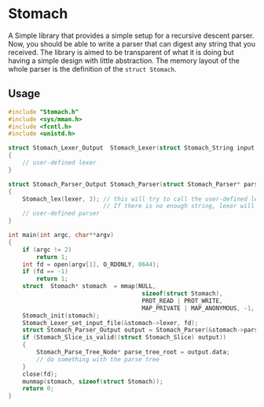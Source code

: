 # Stomach

A Simple library that provides a simple setup for a recursive descent parser. Now, you should be able to write a parser that can digest any string that you received. The library is aimed to be transparent of what it is doing but having a simple design with little abstraction. The memory layout of the whole parser is the definition of the `struct Stomach`.

## Usage

```c
#include "Stomach.h"
#include <sys/mman.h>
#include <fcntl.h>
#include <unistd.h>

struct Stomach_Lexer_Output  Stomach_Lexer(struct Stomach_String input, struct Stomach_Arena* arena)
{
    // user-defined lexer
}

struct Stomach_Parser_Output Stomach_Parser(struct Stomach_Parser* parser, struct Stomach_Lexer* lexer)
{
    Stomach_lex(lexer, 3); // this will try to call the user-defined lexer 3 times to get 3 tokens.
                           // If there is no enough string, lexer will try to read more bytes from the file
    // user-defined parser
}

int main(int argc, char**argv)
{
    if (argc != 2)
        return 1;
    int fd = open(argv[1], O_RDONLY, 0644);
    if (fd == -1)
        return 1;
    struct  Stomach* stomach  = mmap(NULL,
                                      sizeof(struct Stomach),
                                      PROT_READ | PROT_WRITE,
                                      MAP_PRIVATE | MAP_ANONYMOUS, -1, 0);
    Stomach_init(stomach);
    Stomach_Lexer_set_input_file(&stomach->lexer, fd);
    struct Stomach_Parser_Output output = Stomach_Parser(&stomach->parser, &stomach->lexer);
    if (Stomach_Slice_is_valid((struct Stomach_Slice) output))
    {
        Stomach_Parse_Tree_Node* parse_tree_root = output.data;
        // do something with the parse tree
    }
    close(fd);
    munmap(stomach, sizeof(struct Stomach));
    return 0;
}

```

